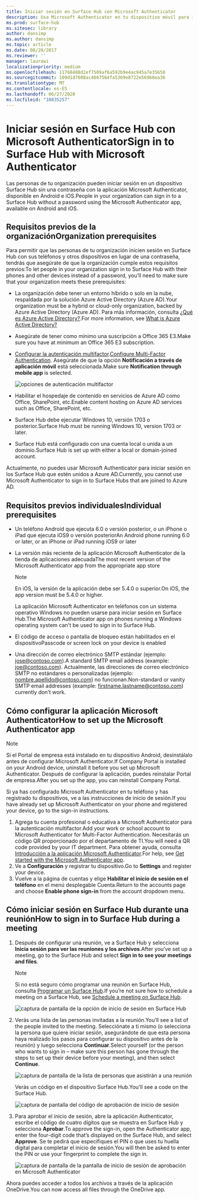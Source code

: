 ```yaml
---
title: Iniciar sesión en Surface Hub con Microsoft Authenticator
description: Usa Microsoft Authenticator en tu dispositivo móvil para iniciar sesión en Surface Hub.
ms.prod: surface-hub
ms.sitesec: library
author: dansimp
ms.author: dansimp
ms.topic: article
ms.date: 08/28/2017
ms.reviewer: ''
manager: laurawi
localizationpriority: medium
ms.openlocfilehash: 11768488d2ef7509af6a592b9e4ac945a7e35650
ms.sourcegitcommit: 109d1d7608ac4667564fa5369e8722e569b8ea36
ms.translationtype: MT
ms.contentlocale: es-ES
ms.lasthandoff: 06/27/2020
ms.locfileid: "10835257"
---
```

# <span data-ttu-id="8466e-103">Iniciar sesión en Surface Hub con Microsoft Authenticator</span><span class="sxs-lookup"><span data-stu-id="8466e-103">Sign in to Surface Hub with Microsoft Authenticator</span></span>

<span data-ttu-id="8466e-104">Las personas de tu organización pueden iniciar sesión en un dispositivo Surface Hub sin una contraseña con la aplicación Microsoft Authenticator, disponible en Android e iOS.</span><span class="sxs-lookup"><span data-stu-id="8466e-104">People in your organization can sign in to a Surface Hub  without a password using the Microsoft Authenticator app, available on Android and iOS.</span></span>

## <span data-ttu-id="8466e-105">Requisitos previos de la organización</span><span class="sxs-lookup"><span data-stu-id="8466e-105">Organization prerequisites</span></span>

<span data-ttu-id="8466e-106">Para permitir que las personas de tu organización inicien sesión en Surface Hub con sus teléfonos y otros dispositivos en lugar de una contraseña, tendrás que asegúrate de que la organización cumple estos requisitos previos:</span><span class="sxs-lookup"><span data-stu-id="8466e-106">To let people in your organization sign in to Surface Hub with their phones and other devices instead of a password, you’ll need to make sure that your organization meets these prerequisites:</span></span> 

- <span data-ttu-id="8466e-107">La organización debe tener un entorno híbrido o solo en la nube, respaldada por la solución Azure Active Directory (Azure AD).</span><span class="sxs-lookup"><span data-stu-id="8466e-107">Your organization must be a hybrid or cloud-only organization, backed by Azure Active Directory (Azure AD).</span></span> <span data-ttu-id="8466e-108">Para más información, consulta [¿Qué es Azure Active Directory?](https://docs.microsoft.com/azure/active-directory/active-directory-whatis).</span><span class="sxs-lookup"><span data-stu-id="8466e-108">For more information, see [What is Azure Active Directory?](https://docs.microsoft.com/azure/active-directory/active-directory-whatis)</span></span>

- <span data-ttu-id="8466e-109">Asegúrate de tener como mínimo una suscripción a Office 365 E3.</span><span class="sxs-lookup"><span data-stu-id="8466e-109">Make sure you have at minimum an Office 365 E3 subscription.</span></span> 

- <span data-ttu-id="8466e-110">[Configurar la autenticación multifactor](https://docs.microsoft.com/azure/active-directory/authentication/howto-mfa-mfasettings).</span><span class="sxs-lookup"><span data-stu-id="8466e-110">[Configure Multi-Factor Authentication](https://docs.microsoft.com/azure/active-directory/authentication/howto-mfa-mfasettings).</span></span> <span data-ttu-id="8466e-111">Asegúrate de que la opción **Notificación a través de aplicación móvil** está seleccionada.</span><span class="sxs-lookup"><span data-stu-id="8466e-111">Make sure **Notification through mobile app** is selected.</span></span> 

    ![opciones de autenticación multifactor](images/mfa-options.png)

- <span data-ttu-id="8466e-113">Habilitar el hospedaje de contenido en servicios de Azure AD como Office, SharePoint, etc.</span><span class="sxs-lookup"><span data-stu-id="8466e-113">Enable content hosting on Azure AD services such as Office, SharePoint, etc.</span></span> 

- <span data-ttu-id="8466e-114">Surface Hub debe ejecutar Windows 10, versión 1703 o posterior.</span><span class="sxs-lookup"><span data-stu-id="8466e-114">Surface Hub must be running Windows 10, version 1703 or later.</span></span>

- <span data-ttu-id="8466e-115">Surface Hub está configurado con una cuenta local o unida a un dominio.</span><span class="sxs-lookup"><span data-stu-id="8466e-115">Surface Hub is set up with either a local or domain-joined account.</span></span>

<span data-ttu-id="8466e-116">Actualmente, no puedes usar Microsoft Authenticator para iniciar sesión en los Surface Hub que estén unidos a Azure AD.</span><span class="sxs-lookup"><span data-stu-id="8466e-116">Currently, you cannot use Microsoft Authenticator to sign in to Surface Hubs that are joined to Azure AD.</span></span>

## <span data-ttu-id="8466e-117">Requisitos previos individuales</span><span class="sxs-lookup"><span data-stu-id="8466e-117">Individual prerequisites</span></span>

- <span data-ttu-id="8466e-118">Un teléfono Android que ejecuta 6.0 o versión posterior, o un iPhone o iPad que ejecuta iOS9 o versión posterior</span><span class="sxs-lookup"><span data-stu-id="8466e-118">An Android phone running 6.0 or later, or an iPhone or iPad running iOS9 or later</span></span> 

- <span data-ttu-id="8466e-119">La versión más reciente de la aplicación Microsoft Authenticator de la tienda de aplicaciones adecuada</span><span class="sxs-lookup"><span data-stu-id="8466e-119">The most recent version of the Microsoft Authenticator app from the appropriate app store</span></span>

    >[!NOTE]
    ><span data-ttu-id="8466e-120">En iOS, la versión de la aplicación debe ser 5.4.0 o superior.</span><span class="sxs-lookup"><span data-stu-id="8466e-120">On iOS, the app version must be 5.4.0 or higher.</span></span>
    >
    ><span data-ttu-id="8466e-121">La aplicación Microsoft Authenticator en teléfonos con un sistema operativo Windows no pueden usarse para iniciar sesión en Surface Hub.</span><span class="sxs-lookup"><span data-stu-id="8466e-121">The Microsoft Authenticator app on phones running a Windows operating system can't be used to sign in to Surface Hub.</span></span>

- <span data-ttu-id="8466e-122">El código de acceso o pantalla de bloqueo están habilitados en el dispositivo</span><span class="sxs-lookup"><span data-stu-id="8466e-122">Passcode or screen lock on your device is enabled</span></span>

- <span data-ttu-id="8466e-123">Una dirección de correo electrónico SMTP estándar (ejemplo: jose@contoso.com).</span><span class="sxs-lookup"><span data-stu-id="8466e-123">A standard SMTP email address (example: joe@contoso.com).</span></span> <span data-ttu-id="8466e-124">Actualmente, las direcciones de correo electrónico SMTP no estándares o personalizadas (ejemplo: nombre.apellido@contoso.com) no funcionan.</span><span class="sxs-lookup"><span data-stu-id="8466e-124">Non-standard or vanity SMTP email addresses (example: firstname.lastname@contoso.com) currently don’t work.</span></span>

## <span data-ttu-id="8466e-125">Cómo configurar la aplicación Microsoft Authenticator</span><span class="sxs-lookup"><span data-stu-id="8466e-125">How to set up the Microsoft Authenticator app</span></span>

>[!NOTE]
><span data-ttu-id="8466e-126">Si el Portal de empresa está instalado en tu dispositivo Android, desinstálalo antes de configurar Microsoft Authenticator.</span><span class="sxs-lookup"><span data-stu-id="8466e-126">If Company Portal is installed on your Android device, uninstall it before you set up Microsoft Authenticator.</span></span> <span data-ttu-id="8466e-127">Después de configurar la aplicación, puedes reinstalar Portal de empresa.</span><span class="sxs-lookup"><span data-stu-id="8466e-127">After you set up the app, you can reinstall Company Portal.</span></span>
>
><span data-ttu-id="8466e-128">Si ya has configurado Microsoft Authenticator en tu teléfono y has registrado tu dispositivos, ve a las instrucciones de inicio de sesión.</span><span class="sxs-lookup"><span data-stu-id="8466e-128">If you have already set up Microsoft Authenticator on your phone and registered your device, go to the sign-in instructions.</span></span>

1. <span data-ttu-id="8466e-129">Agrega tu cuenta profesional o educativa a Microsoft Authenticator para la autenticación multifactor.</span><span class="sxs-lookup"><span data-stu-id="8466e-129">Add your work or school account to Microsoft Authenticator for Multi-Factor Authentication.</span></span> <span data-ttu-id="8466e-130">Necesitarás un código QR proporcionado por el departamento de TI.</span><span class="sxs-lookup"><span data-stu-id="8466e-130">You will need a QR code provided by your IT department.</span></span> <span data-ttu-id="8466e-131">Para obtener ayuda, consulta [Introducción a la aplicación Microsoft Authenticator](https://docs.microsoft.com/azure/multi-factor-authentication/end-user/microsoft-authenticator-app-how-to).</span><span class="sxs-lookup"><span data-stu-id="8466e-131">For help, see [Get started with the Microsoft Authenticator app](https://docs.microsoft.com/azure/multi-factor-authentication/end-user/microsoft-authenticator-app-how-to).</span></span>
2. <span data-ttu-id="8466e-132">Ve a **Configuración** y registrar tu dispositivo.</span><span class="sxs-lookup"><span data-stu-id="8466e-132">Go to **Settings** and register your device.</span></span>
3. <span data-ttu-id="8466e-133">Vuelve a la página de cuentas y elige **Habilitar el inicio de sesión en el teléfono** en el menú desplegable Cuenta.</span><span class="sxs-lookup"><span data-stu-id="8466e-133">Return to the accounts page and choose **Enable phone sign-in** from the account dropdown menu.</span></span>

## <span data-ttu-id="8466e-134">Cómo iniciar sesión en Surface Hub durante una reunión</span><span class="sxs-lookup"><span data-stu-id="8466e-134">How to sign in to Surface Hub during a meeting</span></span>

1. <span data-ttu-id="8466e-135">Después de configurar una reunión, ve a Surface Hub y selecciona **Inicia sesión para ver las reuniones y los archivos**.</span><span class="sxs-lookup"><span data-stu-id="8466e-135">After you’ve set up a meeting, go to the Surface Hub and select **Sign in to see your meetings and files**.</span></span>

    >[!NOTE]
    ><span data-ttu-id="8466e-136">Si no está seguro cómo programar una reunión en Surface Hub, consulta [Programar un Surface Hub](https://support.microsoft.com/help/17325/surfacehub-schedulemeeting).</span><span class="sxs-lookup"><span data-stu-id="8466e-136">If you’re not sure how to schedule a meeting on a Surface Hub, see [Schedule a meeting on Surface Hub](https://support.microsoft.com/help/17325/surfacehub-schedulemeeting).</span></span>

    ![captura de pantalla de la opción de inicio de sesión en Surface Hub](images/sign-in.png)

2. <span data-ttu-id="8466e-138">Verás una lista de las personas invitadas a la reunión.</span><span class="sxs-lookup"><span data-stu-id="8466e-138">You’ll see a list of the people invited to the meeting.</span></span> <span data-ttu-id="8466e-139">Selecciónate a ti mismo (o selecciona la persona que quiere iniciar sesión, asegurándote de que esta persona haya realizado los pasos para configurar su dispositivo antes de la reunión) y luego selecciona **Continuar**.</span><span class="sxs-lookup"><span data-stu-id="8466e-139">Select yourself (or the person who wants to sign in – make sure this person has gone through the steps to set up their device before your meeting), and then select **Continue**.</span></span>

    ![captura de pantalla de la lista de personas que asistirán a una reunión](images/attendees.png)

    <span data-ttu-id="8466e-141">Verás un código en el dispositivo Surface Hub.</span><span class="sxs-lookup"><span data-stu-id="8466e-141">You'll see a code on the Surface Hub.</span></span>

    ![captura de pantalla del código de aprobación de inicio de sesión](images/approve-signin.png)

3. <span data-ttu-id="8466e-143">Para aprobar el inicio de sesión, abre la aplicación Authenticator, escribe el código de cuatro dígitos que se muestra en Surface Hub y selecciona **Aprobar**.</span><span class="sxs-lookup"><span data-stu-id="8466e-143">To approve the sign-in, open the Authenticator app, enter the four-digit code that’s displayed on the Surface Hub, and select **Approve**.</span></span> <span data-ttu-id="8466e-144">Se te pedirá que especifiques el PIN o que uses tu huella digital para completar el inicio de sesión.</span><span class="sxs-lookup"><span data-stu-id="8466e-144">You will then be asked to enter the PIN or use your fingerprint to complete the sign in.</span></span> 

    ![captura de pantalla de la pantalla de inicio de sesión de aprobación en Microsoft Authenticator](images/approve-signin2.png)

<span data-ttu-id="8466e-146">Ahora puedes acceder a todos los archivos a través de la aplicación OneDrive.</span><span class="sxs-lookup"><span data-stu-id="8466e-146">You can now access all files through the OneDrive app.</span></span>